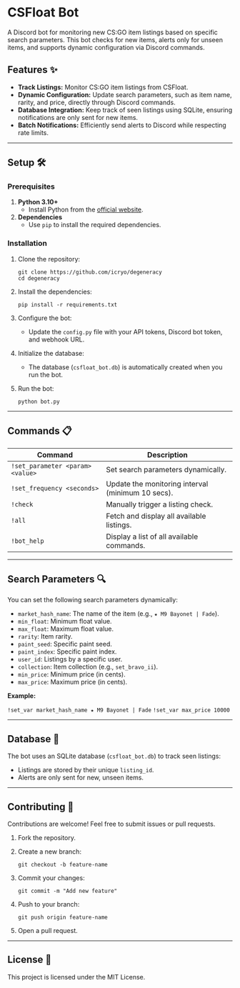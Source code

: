 # CSFloat Bot

A Discord bot for monitoring new CS:GO item listings based on specific search parameters. This bot checks for new items, alerts only for unseen items, and supports dynamic configuration via Discord commands.

## Features ✨
- **Track Listings:** Monitor CS:GO item listings from CSFloat.
- **Dynamic Configuration:** Update search parameters, such as item name, rarity, and price, directly through Discord commands.
- **Database Integration:** Keep track of seen listings using SQLite, ensuring notifications are only sent for new items.
- **Batch Notifications:** Efficiently send alerts to Discord while respecting rate limits.

---

## Setup 🛠️

### Prerequisites
1. **Python 3.10+**
   - Install Python from the [official website](https://www.python.org/downloads/).
2. **Dependencies**
   - Use `pip` to install the required dependencies.

### Installation
1. Clone the repository:
   ```
   git clone https://github.com/icryo/degeneracy
   cd degeneracy

1.  Install the dependencies:

    `pip install -r requirements.txt`

2.  Configure the bot:

    -   Update the `config.py` file with your API tokens, Discord bot token, and webhook URL.
3.  Initialize the database:

    -   The database (`csfloat_bot.db`) is automatically created when you run the bot.
4.  Run the bot:

    `python bot.py`

* * * * *

Commands 📋
-----------

| Command | Description |
| --- | --- |
| `!set_parameter <param> <value>` | Set search parameters dynamically. |
| `!set_frequency <seconds>` | Update the monitoring interval (minimum 10 secs). |
| `!check` | Manually trigger a listing check. |
| `!all` | Fetch and display all available listings. |
| `!bot_help` | Display a list of all available commands. |

* * * * *

Search Parameters 🔍
--------------------

You can set the following search parameters dynamically:

-   `market_hash_name`: The name of the item (e.g., `★ M9 Bayonet | Fade`).
-   `min_float`: Minimum float value.
-   `max_float`: Maximum float value.
-   `rarity`: Item rarity.
-   `paint_seed`: Specific paint seed.
-   `paint_index`: Specific paint index.
-   `user_id`: Listings by a specific user.
-   `collection`: Item collection (e.g., `set_bravo_ii`).
-   `min_price`: Minimum price (in cents).
-   `max_price`: Maximum price (in cents).

**Example:**

`
   !set_var market_hash_name ★ M9 Bayonet | Fade
`
`
   !set_var max_price 10000
`

* * * * *

Database 📂
-----------

The bot uses an SQLite database (`csfloat_bot.db`) to track seen listings:

-   Listings are stored by their unique `listing_id`.
-   Alerts are only sent for new, unseen items.

* * * * *

Contributing 🤝
---------------

Contributions are welcome! Feel free to submit issues or pull requests.

1.  Fork the repository.
2.  Create a new branch:


    `git checkout -b feature-name`

3.  Commit your changes:



    `git commit -m "Add new feature"`

4.  Push to your branch:



    `git push origin feature-name`

5.  Open a pull request.

* * * * *

License 📜
----------

This project is licensed under the MIT License.
